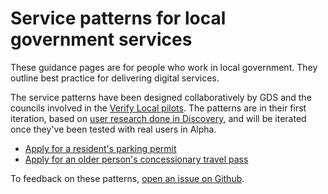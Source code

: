 # Service patterns for local government services

These guidance pages are for people who work in local government. They outline best practice for delivering digital services.

The service patterns have been designed collaboratively by GDS and the councils involved in the <a href="http://www.localdigitalcoalition.uk/product/extension-of-gov-uk-verify-to-local-government-pilot/">Verify Local pilots</a>. The patterns are in their first iteration, based on <a href="https://userresearch.blog.gov.uk/2017/02/14/collaborative-user-research-for-verifylocal-discovery/">user research done in Discovery</a>, and will be iterated once they've been tested with real users in Alpha.


<ul class="list list-bullet">
	<li>
		<a href="service-patterns/parking-permit">Apply for a resident's parking permit</a>
	</li>
	<li>
		<a href="service-patterns/concessionary-travel">Apply for an older person's concessionary travel pass</a>
	</li>
</ul>

To feedback on these patterns, <a href="https://github.com/alphagov/verify-local-patterns/blob/master/CONTRIBUTING.md">open an issue on Github</a>.
